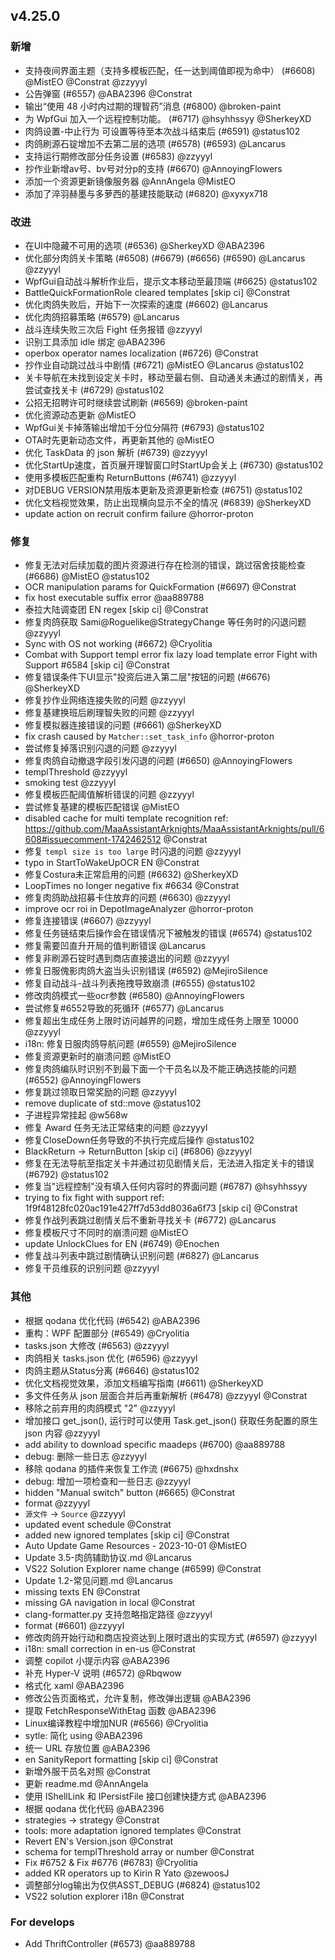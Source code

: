 ## v4.25.0

### 新增

- 支持夜间界面主题（支持多模板匹配，任一达到阈值即视为命中） (#6608) @MistEO @Constrat @zzyyyl
- 公告弹窗 (#6557) @ABA2396 @Constrat
- 输出“使用 48 小时内过期的理智药”消息 (#6800) @broken-paint
- 为 WpfGui 加入一个远程控制功能。 (#6717) @hsyhhssyy @SherkeyXD
- 肉鸽设置-中止行为 可设置等待至本次战斗结束后 (#6591) @status102
- 肉鸽刷源石锭增加不去第二层的选项 (#6578) (#6593) @Lancarus
- 支持运行期修改部分任务设置 (#6583) @zzyyyl
- 抄作业新增av号、bv号对分p的支持 (#6670) @AnnoyingFlowers
- 添加一个资源更新镜像服务器 @AnnAngela @MistEO
- 添加了淬羽赫墨与多萝西的基建技能联动 (#6820) @xyxyx718

### 改进

- 在UI中隐藏不可用的选项 (#6536) @SherkeyXD @ABA2396
- 优化部分肉鸽关卡策略 (#6508) (#6679) (#6656) (#6590) @Lancarus @zzyyyl
- WpfGui自动战斗解析作业后，提示文本移动至最顶端 (#6625) @status102
- BattleQuickFormationRole cleared templates [skip ci] @Constrat
- 优化肉鸽失败后，开始下一次探索的速度 (#6602) @Lancarus
- 优化肉鸽招募策略 (#6579) @Lancarus
- 战斗连续失败三次后 Fight 任务报错 @zzyyyl
- 识别工具添加 idle 绑定 @ABA2396
- operbox operator names localization (#6726) @Constrat
- 抄作业自动跳过战斗中剧情 (#6721) @MistEO @Lancarus @status102
- 关卡导航在未找到设定关卡时，移动至最右侧、自动通关未通过的剧情关，再尝试查找关卡 (#6729) @status102
- 公招无招聘许可时继续尝试刷新 (#6569) @broken-paint
- 优化资源动态更新 @MistEO
- WpfGui关卡掉落输出增加千分位分隔符 (#6793) @status102
- OTA时先更新动态文件，再更新其他的 @MistEO
- 优化 TaskData 的 json 解析 (#6739) @zzyyyl
- 优化StartUp速度，首页展开理智窗口时StartUp会关上 (#6730) @status102
- 使用多模板匹配重构 ReturnButtons (#6741) @zzyyyl
- 对DEBUG VERSION禁用版本更新及资源更新检查 (#6751) @status102
- 优化文档视觉效果，防止出现横向显示不全的情况 (#6839) @SherkeyXD
- update action on recruit confirm failure @horror-proton

### 修复

- 修复无法对后续加载的图片资源进行存在检测的错误，跳过宿舍技能检查 (#6686) @MistEO @status102
- OCR manipulation params for QuickFormation (#6697) @Constrat
- fix host executable suffix error @aa889788
- 泰拉大陆调查团 EN regex [skip ci] @Constrat
- 修复肉鸽获取 Sami@Roguelike@StrategyChange 等任务时的闪退问题 @zzyyyl
- Sync with OS not working  (#6672) @Cryolitia
- Combat with Support templ error fix lazy load template error Fight with Support #6584 [skip ci] @Constrat
- 修复错误条件下UI显示"投资后进入第二层"按钮的问题 (#6676) @SherkeyXD
- 修复抄作业网络连接失败的问题 @zzyyyl
- 修复基建换班后刷理智失败的问题 @zzyyyl
- 修复模拟器连接错误的问题 (#6661) @SherkeyXD
- fix crash caused by `Matcher::set_task_info` @horror-proton
- 尝试修复掉落识别闪退的问题 @zzyyyl
- 修复肉鸽自动撤退字段引发闪退的问题 (#6650) @AnnoyingFlowers
- templThreshold @zzyyyl
- smoking test @zzyyyl
- 修复模板匹配阈值解析错误的问题 @zzyyyl
- 尝试修复基建的模板匹配错误 @MistEO
- disabled cache for multi template recognition ref: https://github.com/MaaAssistantArknights/MaaAssistantArknights/pull/6608#issuecomment-1742462512 @Constrat
- 修复 `templ size is too large` 时闪退的问题 @zzyyyl
- typo in StartToWakeUpOCR EN @Constrat
- 修复Costura未正常启用的问题 (#6632) @SherkeyXD
- LoopTimes no longer negative fix #6634 @Constrat
- 修复肉鸽助战招募卡住放弃的问题 (#6630) @zzyyyl
- improve ocr roi in DepotImageAnalyzer @horror-proton
- 修复连接错误 (#6607) @zzyyyl
- 修复任务链结束后操作会在错误情况下被触发的错误 (#6574) @status102
- 修复需要凹直升开局的值判断错误 @Lancarus
- 修复非刷源石锭时遇到商店直接退出的问题 @zzyyyl
- 修复日服傀影肉鸽大盗当头识别错误 (#6592) @MejiroSilence
- 修复自动战斗-战斗列表拖拽导致崩溃 (#6555) @status102
- 修改肉鸽模式一些ocr参数 (#6580) @AnnoyingFlowers
- 尝试修复#6552导致的死循环 (#6577) @Lancarus
- 修复超出生成任务上限时访问越界的问题，增加生成任务上限至 10000 @zzyyyl
- i18n: 修复日服肉鸽导航问题 (#6559) @MejiroSilence
- 修复资源更新时的崩溃问题 @MistEO
- 修复肉鸽编队时识别不到最下面一个干员名以及不能正确选技能的问题 (#6552) @AnnoyingFlowers
- 修复跳过领取日常奖励的问题 @zzyyyl
- remove duplicate of std::move @status102
- 子进程异常挂起 @w568w
- 修复 Award 任务无法正常结束的问题 @zzyyyl
- 修复CloseDown任务导致的不执行完成后操作 @status102
- BlackReturn -> ReturnButton [skip ci] (#6806) @zzyyyl
- 修复在无法导航至指定关卡并通过初见剧情关后，无法进入指定关卡的错误 (#6792) @status102
- 修复当"远程控制"没有填入任何内容时的界面问题 (#6787) @hsyhhssyy
- trying to fix fight with support ref: 1f9f48128fc020ac191e427ff7d53dd8036a6f73 [skip ci] @Constrat
- 修复作战列表跳过剧情关后不重新寻找关卡 (#6772) @Lancarus
- 修复模板尺寸不同时的崩溃问题 @MistEO
- update UnlockClues for EN (#6749) @Enochen
- 修复战斗列表中跳过剧情确认识别问题 (#6827) @Lancarus
- 修复干员维荻的识别问题 @zzyyyl

### 其他

- 根据 qodana 优化代码 (#6542) @ABA2396
- 重构：WPF 配置部分 (#6549) @Cryolitia
- tasks.json 大修改 (#6563) @zzyyyl
- 肉鸽相关 tasks.json 优化 (#6596) @zzyyyl
- 肉鸽主题从Status分离 (#6646) @status102
- 优化文档视觉效果，添加文档编写指南 (#6611) @SherkeyXD
- 多文件任务从 json 层面合并后再重新解析 (#6478) @zzyyyl @Constrat
- 移除之前弃用的肉鸽模式 "2" @zzyyyl
- 增加接口 get_json(), 运行时可以使用 Task.get_json() 获取任务配置的原生 json 内容 @zzyyyl
- add ability to download specific maadeps (#6700) @aa889788
- debug: 删除一些日志 @zzyyyl
- 移除 qodana 的插件来恢复工作流 (#6675) @hxdnshx
- debug: 增加一项检查和一些日志 @zzyyyl
- hidden "Manual switch" button (#6665) @Constrat
- format @zzyyyl
- `源文件` -> `Source` @zzyyyl
- updated event schedule @Constrat
- added new ignored templates [skip ci] @Constrat
- Auto Update Game Resources - 2023-10-01 @MistEO
- Update 3.5-肉鸽辅助协议.md @Lancarus
- VS22 Solution Explorer name change (#6599) @Constrat
- Update 1.2-常见问题.md @Lancarus
- missing texts EN @Constrat
- missing GA navigation in local @Constrat
- clang-formatter.py 支持忽略指定路径 @zzyyyl
- format (#6601) @zzyyyl
- 修改肉鸽开始行动和商店投资达到上限时退出的实现方式 (#6597) @zzyyyl
- i18n: small correction in en-us @Constrat
- 调整 copilot 小提示内容 @ABA2396
- 补充 Hyper-V 说明 (#6572) @Rbqwow
- 格式化 xaml @ABA2396
- 修改公告页面格式，允许复制，修改弹出逻辑 @ABA2396
- 提取 FetchResponseWithEtag 函数 @ABA2396
- Linux编译教程中增加NUR (#6566) @Cryolitia
- sytle: 简化 using @ABA2396
- 统一 URL 存放位置 @ABA2396
- en SanityReport formatting [skip ci] @Constrat
- 新增外服干员名对照 @Constrat
- 更新 readme.md @AnnAngela
- 使用 IShellLink 和 IPersistFile 接口创建快捷方式 @ABA2396
- 根据 qodana 优化代码 @ABA2396
- strategies -> strategy @Constrat
- tools: more adaptation ignored templates @Constrat
- Revert EN's Version.json @Constrat
- schema for templThreshold array or number @Constrat
- Fix #6752 & Fix #6776 (#6783) @Cryolitia
- added KR operators up to Kirin R Yato @zewoosJ
- 调整部分log输出为仅供ASST_DEBUG (#6824) @status102
- VS22 solution explorer i18n @Constrat

### For develops

- Add ThriftController (#6573) @aa889788

